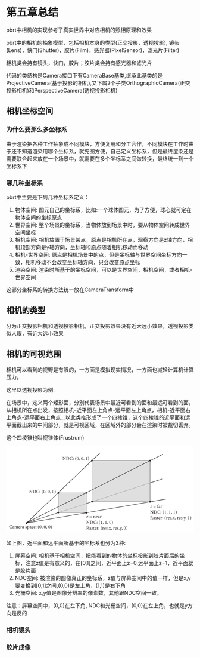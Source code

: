 # 第五章总结

pbrt中相机的实现参考了真实世界中对应相机的照相原理和效果

pbrt中的相机的抽象模型，包括相机本身的类型(正交投影，透视投影), 镜头(Lens)，快门(Shutter)，胶片(Film)，感光器(PixelSensor)，滤光片(Filter)

相机类会持有镜头，快门，胶片；胶片类会持有感光器和滤光片

代码的类结构是Camera接口下有CameraBase基类,继承此基类的是ProjectiveCamera(基于投影的相机),又下属2个子类OrthographicCamera(正交投影相机)和PerspectiveCamera(透视投影相机)

## 相机坐标空间

### 为什么要那么多坐标系

由于渲染把各种工作抽象成不同模块，方便复用和分工合作，不同模块在工作时由于还不知道渲染用哪个坐标系，就先图方便，自己定义坐标系，但是最终渲染还是需要联合起来放在一个场景中，就需要在多个坐标系之间做转换，最终统一到一个坐标系下

### 哪几种坐标系

pbrt中主要是下列几种坐标系定义：

1. 物体空间: 图元自己的坐标系，比如:一个球体图元，为了方便，球心就可定在物体空间的坐标原点
2. 世界空间: 整个场景的坐标系，当物体放到场景中时，要从物体空间转成世界空间坐标
3. 相机空间: 相机放置于场景某点，原点是相机所在点，观察方向是z轴方向，相机顶部方向是y轴方向，坐标轴和原点随着相机移动而移动
4. 相机-世界空间: 原点是相机场景中的点，但是坐标轴与世界空间坐标方向一致，相机移动不会改变坐标轴方向，只会改变原点坐标
5. 渲染空间: 渲染时所基于的坐标空间，可以是世界空间，相机空间，或者相机-世界空间

这部分坐标系的转换方法统一放在CameraTransform中

## 相机的类型

分为正交投影相机和透视投影相机，正交投影效果没有近大远小效果，透视投影类似人眼，有近大远小效果

## 相机的可视范围

相机可以看到的视野是有限的，一方面是模拟现实情况，一方面也减轻计算机计算压力。

这里以透视投影为例:

在场景中，定义两个矩形面，分别代表场景中最近可看到的面和最远可看到的面，从相机所在点出发，按照相机-近平面左上角点-远平面左上角点，相机-近平面右上角点-远平面右上角点...以此类推形成了一个四棱锥，这个四棱锥的近平面和远平面截出来的中间部分，就是可视区域，在区域外的部分会在渲染时被裁切丢弃。

这个四棱锥也叫视锥体(Frustrum)

![图5.2](img/fg5_2.png)

如上图，近平面和远平面所基于的坐标系也分为3种:

1. 屏幕空间: 相机基于相机空间，把能看到的物体的坐标投影到胶片面后的坐标，注意z值是有意义的，在[0,1]之间，近平面上z=0,远平面上z=1，近平面就是胶片面
2. NDC空间: 被渲染的图像真正的坐标系，z值与屏幕空间中的值一样，但是x,y要变换到[0,1]之间,(0,0)是左上角，(1,1)是右下角
3. 光栅空间: x,y值是图像分辨率的像素数，其他跟NDC空间一致。

注意：屏幕空间中，(0,0)在左下角, NDC和光栅空间，(0,0)在左上角，也就是y方向是反的

### 相机镜头

### 胶片成像
